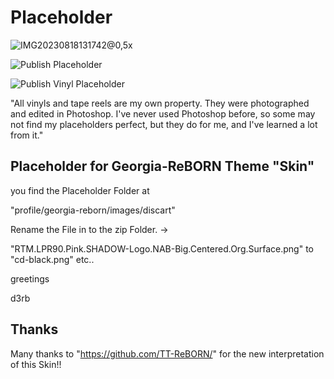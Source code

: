 # Placeholder

![IMG20230818131742@0,5x](https://github.com/d3rb/Placeholder-for-Georgia-ReBORN/assets/15198548/3c8345fc-8a8c-44aa-9316-127c05763539)

![Publish Placeholder](https://github.com/d3rb/Placeholder/assets/15198548/852a0cde-54bb-4568-b885-17f0e1ed3120)

![Publish Vinyl Placeholder](https://github.com/d3rb/Placeholder/assets/15198548/fbf60173-cfb8-4afe-a0bd-8f82418dbee9)


"All vinyls and tape reels are my own property.
They were photographed and edited in Photoshop.
I've never used Photoshop before, so some may not find my placeholders perfect,
but they do for me, and I've learned a lot from it."



Placeholder for Georgia-ReBORN Theme "Skin"
-------------------------------------------


you find the Placeholder Folder at

"profile/georgia-reborn/images/discart"

Rename the File in to the zip Folder. ->

"RTM.LPR90.Pink.SHADOW-Logo.NAB-Big.Centered.Org.Surface.png" to "cd-black.png" etc..

greetings

d3rb


Thanks
--------------------------------------------
Many thanks to "https://github.com/TT-ReBORN/" for the new interpretation of this Skin!!
